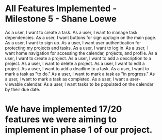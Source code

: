 # All Features Implemented - Milestone 5 - Shane Loewe

As a user, I want to create a task.
As a user, I want to manage task dependencies.
As a user, I want buttons for sign up/login on the main page.
As a user, I want to sign up.
As a user, I want user authentication for protecting my projects and tasks.
As a user, I want to log in.
As a user, I want home navigation for accessing the calendar, projects, and profile.
As a user, I want to create a project.
As a user, I want to add a description to a project.
As a user, I want to delete a project.
As a user, I want to edit a project.
As a user, I want to add a deadline to a task.
As a user, I want to mark a task as "to do."
As a user, I want to mark a task as "in progress."
As a user, I want to mark a task as completed.
As a user, I want a user-viewable calendar.
As a user, I want tasks to be populated on the calendar by their due date.

# We have implemented 17/20 features we were aiming to implement in phase 1 of our project.